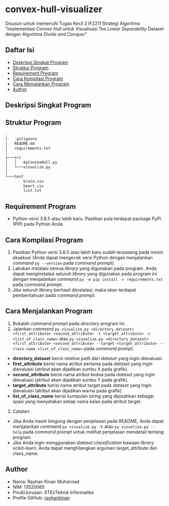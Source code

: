 # convex-hull-visualizer
Disusun untuk memenuhi Tugas Kecil 2 IF2211 Strategi Algoritma "Implementasi *Convex Hull* untuk Visualisasi Tes *Linear Separability* Dataset dengan Algoritma *Divide and Conquer*"

## Daftar Isi
* [Deskripsi Singkat Program](#deskripsi-singkat-program)
* [Struktur Program](#struktur-program)
* [Requirement Program](#requirement-program)
* [Cara Kompilasi Program](#cara-kompilasi-program)
* [Cara Menjalankan Program](#cara-menjalankan-program)
* [Author](#author)

## Deskripsi Singkat Program

## Struktur Program
```bash
.
│   .gitignore
│   README.md
│   requirements.txt
│                   
├───src
│   │   myConvexHull.py
│   └───visualize.py
│           
└───test
        brain.csv
        heart.csv
        list.txt
```

## Requirement Program
* Python versi 3.8.5 atau lebih baru. Pastikan pula terdapat package PyPi (PIP) pada Python Anda.

## Cara Kompilasi Program
1. Pastikan Python versi 3.8.5 atau lebih baru sudah terpasang pada mesin eksekusi (Anda dapat mengecek versi Python dengan menjalankan *command* `py --version` pada *command prompt*).
2. Lakukan instalasi semua *library* yang digunakan pada program. Anda dapat menginstalasi seluruh *library* yang digunakan pada program ini dengan menjalankan *command* `py -m pip install -r requirements.txt` pada *command prompt*.
3. Jika seluruh *library* berhasil diinstalasi, maka akan terdapat pemberitahuan pada *command prompt*.

## Cara Menjalankan Program
1. Bukalah *command prompt* pada *directory* program ini.
2. Jalankan *command* `py visualize.py <directory_dataset> <first_attribute> <second_attribute> -t <target_attribute> -c <list_of_class_name>` atau `py visualize.py <directory_dataset> <first_attribute> <second_attribute> --target <target_attribute> --class-name <list_of_class_name>` pada *command prompt*.
* **directory_dataset** berisi *relative path* dari *dataset* yang ingin dievaluasi.
* **first_attribute** berisi nama atribut pertama pada *dataset* yang ingin dievaluasi (atribut akan dijadikan sumbu X pada grafik).
* **second_attribute** berisi nama atribut kedua pada *dataset* yang ingin dievaluasi (atribut akan dijadikan sumbu Y pada grafik).
* **target_attribute** berisi nama atribut target pada *dataset* yang ingin dievaluasi (atribut akan dijadikan warna pada grafik).
* **list_of_class_name** berisi kumpulan *string* yang dipisahkan sebagai spasi yang menyatakan setiap nama kelas pada atribut target.
3. Catatan:
* Jika Anda masih bingung dengan penjelasan pada README, Anda dapat menjalankan *command* `py visualize.py -h` atau `py visualize.py --help` pada *command prompt* untuk melihat penjelasan mendetail tentang program.
* Jika Anda ingin menggunakan *dataset classification* bawaan *library* scikit-learn, Anda dapat menghilangkan argumen target_attribute dan class_name.

## Author
* Nama: Rayhan Kinan Muhannad
* NIM: 13520065
* Prodi/Jurusan: STEI/Teknik Informatika
* Profile GitHub: [rayhankinan](https://github.com/rayhankinan)